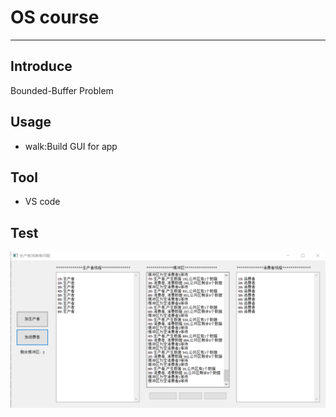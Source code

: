 # OS course
---
## Introduce
Bounded-Buffer Problem

## Usage
* walk:Build GUI for app

## Tool
* VS code

## Test
![demo](demo.png)

